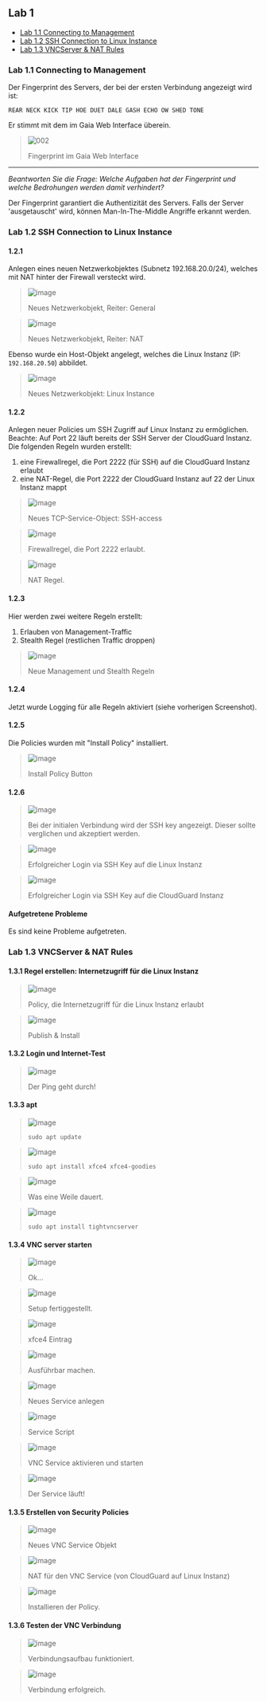 ## Lab 1

<!-- vim-markdown-toc GFM -->

* [Lab 1.1 Connecting to Management](#lab-11-connecting-to-management)
* [Lab 1.2 SSH Connection to Linux Instance](#lab-12-ssh-connection-to-linux-instance)
* [Lab 1.3 VNCServer & NAT Rules](#lab-13-vncserver--nat-rules)

<!-- vim-markdown-toc -->

### Lab 1.1 Connecting to Management

Der Fingerprint des Servers, der bei der ersten Verbindung angezeigt wird ist:

`REAR NECK KICK TIP HOE DUET DALE GASH ECHO OW SHED TONE`

Er stimmt mit dem im Gaia Web Interface überein.

> ![002](https://user-images.githubusercontent.com/173962/116440505-dfc4d180-a850-11eb-9774-08411186ece4.PNG)
>
> Fingerprint im Gaia Web Interface

---

_Beantworten Sie die Frage: Welche Aufgaben hat der Fingerprint und welche Bedrohungen werden damit verhindert?_

Der Fingerprint garantiert die Authentizität des Servers. Falls der Server 'ausgetauscht' wird, können Man-In-The-Middle Angriffe erkannt werden.

### Lab 1.2 SSH Connection to Linux Instance

#### 1.2.1

Anlegen eines neuen Netzwerkobjektes (Subnetz 192.168.20.0/24), welches mit NAT hinter der Firewall versteckt wird.

> ![image](https://user-images.githubusercontent.com/173962/116457764-19530800-a864-11eb-8acc-00c64e2c3783.png)
>
> Neues Netzwerkobjekt, Reiter: General

> ![image](https://user-images.githubusercontent.com/173962/116457797-24a63380-a864-11eb-8b16-17e8f28af12e.png)
>
> Neues Netzwerkobjekt, Reiter: NAT

Ebenso wurde ein Host-Objekt angelegt, welches die Linux Instanz (IP: `192.168.20.50`) abbildet.

> ![image](https://user-images.githubusercontent.com/173962/118277689-54427600-b4c9-11eb-821a-b2399cdb10d4.png)
>
> Neues Netzwerkobjekt: Linux Instance

#### 1.2.2

Anlegen neuer Policies um SSH Zugriff auf Linux Instanz zu ermöglichen. Beachte: Auf Port 22 läuft bereits der SSH Server der CloudGuard Instanz. Die folgenden Regeln wurden erstellt:

1. eine Firewallregel, die Port 2222 (für SSH) auf die CloudGuard Instanz erlaubt
2. eine NAT-Regel, die Port 2222 der CloudGuard Instanz auf 22 der Linux Instanz mappt 

> ![image](https://user-images.githubusercontent.com/173962/116458672-320fed80-a865-11eb-8964-93ca2058e15d.png)
>
> Neues TCP-Service-Object: SSH-access

> ![image](https://user-images.githubusercontent.com/173962/116462870-460a1e00-a86a-11eb-91e4-4a898ec0e51f.png)
>
> Firewallregel, die Port 2222 erlaubt.

> ![image](https://user-images.githubusercontent.com/173962/116461224-4bfeff80-a868-11eb-8dbc-87ca3f20934a.png)
> 
> NAT Regel.

#### 1.2.3

Hier werden zwei weitere Regeln erstellt:

1. Erlauben von Management-Traffic
2. Stealth Regel (restlichen Traffic droppen)

> ![image](https://user-images.githubusercontent.com/173962/118280320-6376f300-b4cc-11eb-98d2-ae16f2c2e0ae.png)
> 
> Neue Management und Stealth Regeln

#### 1.2.4

Jetzt wurde Logging für alle Regeln aktiviert (siehe vorherigen Screenshot).

#### 1.2.5

Die Policies wurden mit "Install Policy" installiert.

>![image](https://user-images.githubusercontent.com/173962/118281344-658d8180-b4cd-11eb-9c90-0cce74d98c8c.png)
>
> Install Policy Button

#### 1.2.6

>![image](https://user-images.githubusercontent.com/173962/116460772-b82d3380-a867-11eb-914c-251b079ddaf4.png)
>
> Bei der initialen Verbindung wird der SSH key angezeigt. Dieser sollte verglichen und akzeptiert werden.


>![image](https://user-images.githubusercontent.com/173962/116462086-5a99e680-a869-11eb-8c1e-d9d56f243200.png)
>
> Erfolgreicher Login via SSH Key auf die Linux Instanz

>![image](https://user-images.githubusercontent.com/173962/116464247-08a69000-a86c-11eb-883b-5481d05206fc.png)
>
> Erfolgreicher Login via SSH Key auf die CloudGuard Instanz

#### Aufgetretene Probleme

Es sind keine Probleme aufgetreten.

### Lab 1.3 VNCServer & NAT Rules

#### 1.3.1 Regel erstellen: Internetzugriff für die Linux Instanz

>![image](https://user-images.githubusercontent.com/173962/118291355-cd48ca00-b4d7-11eb-9123-5c54ac9ad201.png)
>
> Policy, die Internetzugriff für die Linux Instanz erlaubt

>![image](https://user-images.githubusercontent.com/173962/118291408-dd60a980-b4d7-11eb-9d50-fce75bab26f3.png)
>
> Publish & Install

#### 1.3.2 Login und Internet-Test

> ![image](https://user-images.githubusercontent.com/173962/118291914-64158680-b4d8-11eb-9e75-4f89c73b9a53.png)
>
> Der Ping geht durch!

#### 1.3.3 apt

> ![image](https://user-images.githubusercontent.com/173962/118292217-b060c680-b4d8-11eb-84e5-b345d6a55627.png)
>
> `sudo apt update`

> ![image](https://user-images.githubusercontent.com/173962/118292526-02a1e780-b4d9-11eb-8959-95c6d234bbab.png)
>
> `sudo apt install xfce4 xfce4-goodies`

>![image](https://user-images.githubusercontent.com/173962/118292823-53194500-b4d9-11eb-967c-2c7571bb2338.png)
>
> Was eine Weile dauert.

> ![image](https://user-images.githubusercontent.com/173962/118292958-73e19a80-b4d9-11eb-83fb-509486069f89.png)
>
> `sudo apt install tightvncserver`


#### 1.3.4 VNC server starten

> ![image](https://user-images.githubusercontent.com/173962/118293263-c327cb00-b4d9-11eb-83d5-7d7f126e8941.png)
>
> Ok...

> ![image](https://user-images.githubusercontent.com/173962/118293930-798bb000-b4da-11eb-8d1f-f358cb2f69c8.png)
> 
> Setup fertiggestellt.

> ![image](https://user-images.githubusercontent.com/173962/118294464-0898c800-b4db-11eb-8e9b-2f4ba395b421.png)
>
> xfce4 Eintrag

> ![image](https://user-images.githubusercontent.com/173962/118294764-5ad9e900-b4db-11eb-9c0c-3fdab2a211f0.png)
>
> Ausführbar machen.

> ![image](https://user-images.githubusercontent.com/173962/118294941-8fe63b80-b4db-11eb-9252-ec59a880dcf8.png)
>
> Neues Service anlegen

> ![image](https://user-images.githubusercontent.com/173962/118295666-6da0ed80-b4dc-11eb-906e-8c0269d18ee1.png)
>
> Service Script

> ![image](https://user-images.githubusercontent.com/173962/118295867-a04ae600-b4dc-11eb-8bc5-7585ef8ed0ab.png)
> 
> VNC Service aktivieren und starten

> ![image](https://user-images.githubusercontent.com/173962/118296300-1a7b6a80-b4dd-11eb-8098-f27ae0ef6765.png)
>
> Der Service läuft!


#### 1.3.5 Erstellen von Security Policies

> ![image](https://user-images.githubusercontent.com/173962/118298315-9bd3fc80-b4df-11eb-83a7-2c804f96840b.png)
>
> Neues VNC Service Objekt

> ![image](https://user-images.githubusercontent.com/173962/118298535-dd64a780-b4df-11eb-8a06-f0fe782a0032.png)
>
> NAT für den VNC Service (von CloudGuard auf Linux Instanz)

> ![image](https://user-images.githubusercontent.com/173962/118298780-33394f80-b4e0-11eb-9b1c-b7b189eb7ba1.png)
>
> Installieren der Policy.

#### 1.3.6 Testen der VNC Verbindung

> ![image](https://user-images.githubusercontent.com/173962/118299065-94f9b980-b4e0-11eb-958e-66c9221d173f.png)
>
> Verbindungsaufbau funktioniert.

> ![image](https://user-images.githubusercontent.com/173962/118299273-d68a6480-b4e0-11eb-882b-f39fb3cfe021.png)
>
> Verbindung erfolgreich.
